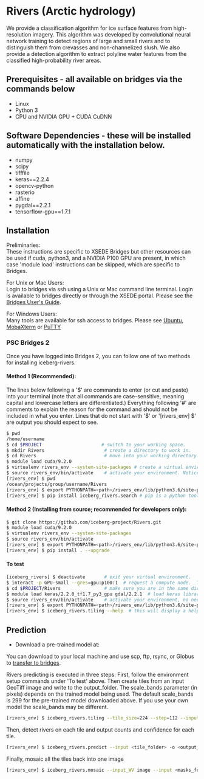 # Rivers (Arctic hydrology)

We provide a classification algorithm for ice surface features from high-resolution imagery.  This algorithm was developed by convolutional neural network training to detect regions of large and small rivers and to distinguish them from crevasses and non-channelized slush. We also provide a detection algorithm to extract polyline water features from the classified high-probability river areas.

## Prerequisites - all available on bridges via the commands below
- Linux
- Python 3
- CPU and NVIDIA GPU + CUDA CuDNN

## Software Dependencies - these will be installed automatically with the installation below.
- numpy
- scipy
- tifffile
- keras==2.2.4
- opencv-python
- rasterio
- affine
- pygdal==2.2.1
- tensorflow-gpu==1.7.1

## Installation
Preliminaries:  
These instructions are specific to XSEDE Bridges but other resources can be used if cuda, python3, and a NVIDIA P100 GPU are present, in which case 'module load' instructions can be skipped, which are specific to Bridges.  
  
For Unix or Mac Users:    
Login to bridges via ssh using a Unix or Mac command line terminal.  Login is available to bridges directly or through the XSEDE portal. Please see the [Bridges User's Guide](https://portal.xsede.org/psc-bridges).  

For Windows Users:  
Many tools are available for ssh access to bridges.  Please see [Ubuntu](https://ubuntu.com/tutorials/tutorial-ubuntu-on-windows#1-overview), [MobaXterm](https://mobaxterm.mobatek.net) or [PuTTY](https://www.chiark.greenend.org.uk/~sgtatham/putty/)

### PSC Bridges 2
Once you have logged into Bridges 2, you can follow one of two methods for installing iceberg-rivers.

#### Method 1 (Recommended):  

The lines below following a '$' are commands to enter (or cut and paste) into your terminal (note that all commands are case-sensitive, meaning capital and lowercase letters are differentiated.)  Everything following '#' are comments to explain the reason for the command and should not be included in what you enter.  Lines that do not start with '$' or '[rivers_env] $' are output you should expect to see.


```bash
$ pwd
/home/username
$ cd $PROJECT                      # switch to your working space.
$ mkdir Rivers                      # create a directory to work in.
$ cd Rivers                         # move into your working directory.
$ module load cuda/9.2.0
$ virtualenv rivers_env --system-site-packages # create a virtual environment to isolate your work from the default system.
$ source rivers_env/bin/activate    # activate your environment. Notice the command line prompt changes to show your environment on the next line.
[rivers_env] $ pwd
/ocean/projects/group/username/Rivers
[rivers_env] $ export PYTHONPATH=<path>/rivers_env/lib/python3.6/site-packages:$PYTHONPATH # set a system variable to point python to your specific code. (Replace <path> with the results of pwd command above.
[rivers_env] $ pip install iceberg_rivers.search # pip is a python tool to extract the requested software (iceberg_rivers.search in this case) from a repository. (this may take several minutes).
```

#### Method 2 (Installing from source; recommended for developers only): 

```bash
$ git clone https://github.com/iceberg-project/Rivers.git
$ module load cuda/9.2.0
$ virtualenv rivers_env --system-site-packages
$ source rivers_env/bin/activate
[rivers_env] $ export PYTHONPATH=<path>/rivers_env/lib/python3.6/site-packages:$PYTHONPATH
[rivers_env] $ pip install . --upgrade
```

#### To test
```bash
[iceberg_rivers] $ deactivate       # exit your virtual environment.
$ interact -p GPU-small --gres=gpu:p100:1  # request a compute node.  This package has been tested on P100 GPUs on bridges, but that does not exclude any other resource that offers the same GPUs. (this may take a minute or two or more to receive an allocation).
$ cd $PROJECT/Rivers                # make sure you are in the same directory where everything was set up before.
$ module load keras/2.2.0_tf1.7_py3_gpu gdal/2.2.1  # load keras libraries and GDAL, as before.
$ source rivers_env/bin/activate    # activate your environment, no need to create a new environment because the Rivers tools are installed and isolated here.
[rivers_env] $ export PYTHONPATH=<path>/rivers_env/lib/python3.6/site-packages:$PYTHONPATH
[rivers_env] $ iceberg_rivers.tiling --help  # this will display a help screen of available usage and parameters.
```
## Prediction
- Download a pre-trained model at: 

You can download to your local machine and use scp, ftp, rsync, or Globus to [transfer to bridges](https://portal.xsede.org/psc-bridges).

Rivers predicting is executed in three steps: 
First, follow the environment setup commands under 'To test' above. Then create tiles from an input GeoTiff image and write to the output_folder. The scale_bands parameter (in pixels) depends on the trained model being used.  The default scale_bands is 299 for the pre-trained model downloaded above.  If you use your own model the scale_bands may be different.
```bash
[rivers_env] $ iceberg_rivers.tiling --tile_size=224 --step=112 --input=<image_abspath> --output=./test/
```
Then, detect rivers on each tile and output counts and confidence for each tile.
```bash
[rivers_env] $ iceberg_rivers.predict --input <tile_folder> -o <output_folder> -w <model>
```
Finally, mosaic all the tiles back into one image
```bash
[rivers_env] $ iceberg_rivers.mosaic --input_WV image --input <masks_folder> --tile_size 224 --step 112 --output_folder ./mosaic
```
